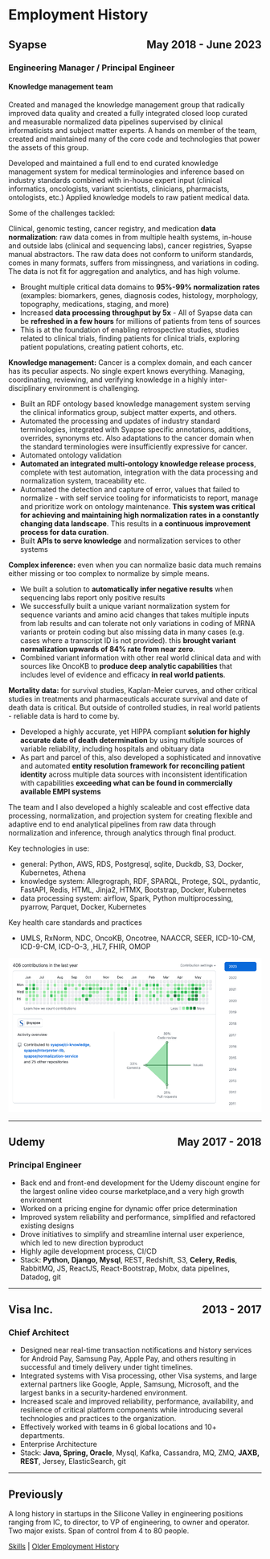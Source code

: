 # Employment History

## Syapse &nbsp;&nbsp;&nbsp;&nbsp; <span style="float:right">May 2018 - June 2023</span>

### Engineering Manager / Principal Engineer

#### Knowledge management team

Created and managed the knowledge management group that radically improved data quality and created a fully integrated closed loop curated and measurable normalized data pipelines supervised by clinical informaticists and subject matter experts. A hands on member of the team, created and maintained many of the core code and technologies that power the assets of this group.

Developed and maintained a full end to end curated knowledge management system for medical terminologies and inference based on industry standards combined with in-house expert input (clinical informatics, oncologists, variant scientists, clinicians, pharmacists, ontologists, etc.) Applied knowledge models to raw patient medical data.

Some of the challenges tackled:

Clinical, genomic testing, cancer registry, and medication **data normalization**: raw data comes in from multiple health systems, in-house and outside labs (clinical and sequencing labs), cancer registries, Syapse manual abstractors. The raw data does not conform to uniform standards, comes in many formats, suffers from missingness, and variations in coding. The data is not fit for aggregation and analytics, and has high volume.

* Brought multiple critical data domains to **95%-99% normalization rates** (examples: biomarkers, genes, diagnosis codes, histology, morphology, topography, medications, staging, and more)
* Increased **data processing throughput by 5x** - All of Syapse data can be **refreshed in a few hours** for millions of patients from tens of sources
* This is at the foundation of enabling retrospective studies, studies related to clinical trials, finding patients for clinical trials, exploring patient populations, creating patient cohorts, etc.

**Knowledge management:** Cancer is a complex domain, and each cancer has its peculiar aspects. No single expert knows everything. Managing, coordinating, reviewing, and verifying knowledge in a highly inter-disciplinary environment is challenging.

* Built an RDF ontology based knowledge management system serving the clinical informatics group, subject matter experts, and others.
* Automated the processing and updates of industry standard terminologies, integrated with Syapse specific annotations, additions, overrides, synonyms etc. Also adaptations to the cancer domain when the standard terminologies were insufficiently expressive for cancer.
* Automated ontology validation
* **Automated an integrated multi-ontology knowledge release process**, complete with test automation, integration with the data processing and normalization system, traceability etc.
* Automated the detection and capture of error, values that failed to normalize - with self service tooling for informaticists to report, manage and prioritize work on ontology maintenance. **This system was critical for achieving and maintaining high normalization rates in a constantly changing data landscape**. This results in **a continuous improvement process for data curation**.
* Built **APIs to serve knowledge** and normalization services to other systems

**Complex inference:** even when you can normalize basic data much remains either missing or too complex to normalize by simple means.

* We built a solution to **automatically infer negative results** when sequencing labs report only positive results
* We successfully built a unique variant normalization system for sequence variants and amino acid changes that takes multiple inputs from lab results and can tolerate not only variations in coding of MRNA variants or protein coding but also missing data in many cases (e.g. cases where a transcript ID is not provided). this **brought variant normalization upwards of 84% rate from near zero**.
* Combined variant information with other real world clinical data and with sources like OncoKB to **produce deep analytic capabilities** that includes level of evidence and efficacy **in real world patients**.

**Mortality data:** for survival studies, Kaplan-Meier curves, and other critical studies in treatments and pharmaceuticals accurate survival and date of death data is critical. But outside of controlled studies, in real world patients - reliable data is hard to come by.

* Developed a highly accurate, yet HIPPA compliant **solution for highly accurate date of death determination** by using multiple sources of variable reliability, including hospitals and obituary data
* As part and parcel of this, also developed a sophisticated and innovative and automated **entity resolution framework for reconciling patient identity** across multiple data sources with inconsistent identification with capabilities **exceeding what can be found in commercially available EMPI systems**

The team and I also developed a highly scaleable and cost effective data processing, normalization, and projection system for creating flexible and adaptive end to end analytical pipelines from raw data through normalization and inference, through analytics through final product.

Key technologies in use: 

* general: Python, AWS, RDS, Postgresql, sqlite, Duckdb, S3, Docker, Kubernetes, Athena
* knowledge system: Allegrograph, RDF, SPARQL, Protege, SQL, pydantic, FastAPI, Redis, HTML, Jinja2, HTMX, Bootstrap, Docker, Kubernetes
* data processing system: airflow, Spark, Python multiprocessing, pyarrow, Parquet, Docker, Kubernetes

Key health care standards and practices

* UMLS, RxNorm, NDC, OncoKB, Oncotree, NAACCR, SEER, ICD-10-CM, ICD-9-CM, ICD-O-3, ,HL7, FHIR, OMOP


![github activity 2023](github-history-2023.png)

------

## Udemy &nbsp;&nbsp;&nbsp;&nbsp; <span style="float:right">May 2017 - 2018</span>

### Principal Engineer

- Back end and front-end development for the Udemy discount engine for the largest online video course marketplace,and a very high growth environment
- Worked on a pricing engine for dynamic offer price determination
- Improved system reliability and performance, simplified and refactored existing designs
- Drove initiatives to simplify and streamline internal user experience, which led to new direction byproduct
- Highly agile development process, CI/CD
- Stack: **Python, Django, Mysql**, REST, Redshift, S3, **Celery, Redis**, RabbitMQ, JS, ReactJS, React-Bootstrap, Mobx, data pipelines, Datadog, git 

------

## Visa Inc. &nbsp;&nbsp;&nbsp;&nbsp; <span style="float:right">2013 - 2017</span>

### Chief Architect

* Designed near real-time transaction notifications and history services for Android Pay, Samsung Pay, Apple Pay, and others resulting in successful and timely delivery under tight timelines.
* Integrated systems with Visa processing, other Visa systems, and large external partners like Google, Apple, Samsung, Microsoft, and the largest banks in a security-hardened environment.
* Increased scale and improved reliability, performance, availability, and resilience of critical platform components while introducing several technologies and practices to the organization.
* Effectively worked with teams in 6 global locations and 10+ departments.
* Enterprise Architecture
* Stack: **Java, Spring, Oracle**, Mysql, Kafka, Cassandra, MQ, ZMQ, **JAXB, REST**, Jersey, ElasticSearch, git

----

## Previously

A long history in startups in the Silicone Valley in engineering positions ranging from IC, to director, to VP of engineering, to owner and operator. Two major exists. Span of control from 4 to 80 people.

[Skills](skills.md)  |  [Older Employment History](older-history.md)
